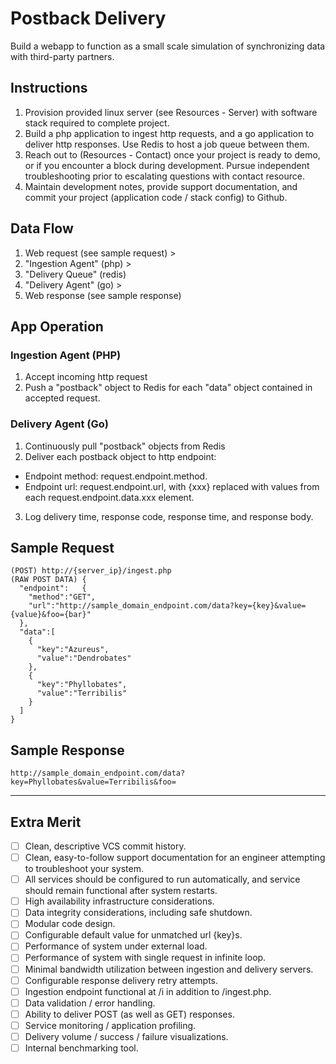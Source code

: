# Postback Delivery
Build a webapp to function as a small scale simulation of synchronizing data with third-party partners.

## Instructions
1. Provision provided linux server (see Resources - Server) with software stack required to complete project.
2. Build a php application to ingest http requests, and a go application to deliver http responses. Use Redis to host a job queue between them.
3. Reach out to (Resources - Contact) once your project is ready to demo, or if you encounter a block during development. Pursue independent troubleshooting prior to escalating questions with contact resource.
4. Maintain development notes, provide support documentation, and commit your project (application code / stack config) to Github.

## Data Flow
1. Web request (see sample request) >
2. "Ingestion Agent" (php) >
3. "Delivery Queue" (redis)
4. "Delivery Agent" (go) >
5. Web response (see sample response)

## App Operation
### Ingestion Agent (PHP)
1. Accept incoming http request
2. Push a "postback" object to Redis for each "data" object contained in accepted request.

### Delivery Agent (Go)
1. Continuously pull "postback" objects from Redis
2. Deliver each postback object to http endpoint:
- Endpoint method: request.endpoint.method.
- Endpoint url: request.endpoint.url, with {xxx} replaced with values from each request.endpoint.data.xxx element.
3. Log delivery time, response code, response time, and response body.

## Sample Request
    (POST) http://{server_ip}/ingest.php
    (RAW POST DATA) {  
      "endpoint":   {  
        "method":"GET",
        "url":"http://sample_domain_endpoint.com/data?key={key}&value={value}&foo={bar}"
      },
      "data":[  
        {  
          "key":"Azureus",
          "value":"Dendrobates"
        },
        {  
          "key":"Phyllobates",
          "value":"Terribilis"
        }
      ]
    }

## Sample Response
    http://sample_domain_endpoint.com/data?key=Phyllobates&value=Terribilis&foo=
    
---

## Extra Merit
- [ ] Clean, descriptive VCS commit history.
- [ ] Clean, easy-to-follow support documentation for an engineer attempting to troubleshoot your system.
- [ ] All services should be configured to run automatically, and service should remain functional after system restarts.
- [ ] High availability infrastructure considerations.
- [ ] Data integrity considerations, including safe shutdown.
- [ ] Modular code design.
- [ ] Configurable default value for unmatched url {key}s.
- [ ] Performance of system under external load.
- [ ] Performance of system with single request in infinite loop.
- [ ] Minimal bandwidth utilization between ingestion and delivery servers.
- [ ] Configurable response delivery retry attempts. 
- [ ] Ingestion endpoint functional at /i in addition to /ingest.php.
- [ ] Data validation / error handling.
- [ ] Ability to deliver POST (as well as GET) responses.
- [ ] Service monitoring / application profiling.
- [ ] Delivery volume / success / failure visualizations.
- [ ] Internal benchmarking tool.

